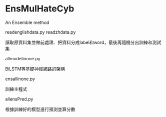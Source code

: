 # EnsMulHateCyb
An Ensemble method

readenglishdata.py
readzhdata.py

讀取原資料集並做前處理、把資料分成label和word，最後再隨機分出訓練和測試集

allmodelinone.py

BiLSTM等基礎神經網路的架構

ensallinone.py

訓練主程式

allensPred.py

根據訓練好的模型進行預測並算分數
